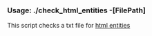 ### Usage: ./check_html_entities -[FilePath]

This script checks a txt file for [html entities](https://www.freeformatter.com/html-entities.html)
